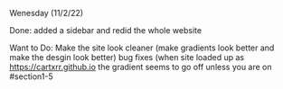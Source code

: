 Wenesday (11/2/22)

Done:
added a sidebar and redid the whole website

Want to Do:
Make the site look cleaner (make gradients look better and make the desgin look better)
bug fixes (when site loaded up as https://cartxrr.github.io the gradient seems to go off unless you are on #section1-5
